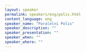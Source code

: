 ```yaml
---
layout: speaker
permalink: speakers/eng/polis.html
content_language: eng
speaker_name: "Paralelni Polis"
speaker_description: ""
speaker_presentation: ""
speaker_when: ""
speaker_where: ""
---
```

